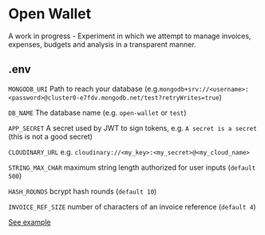 # Open Wallet
A work in progress - Experiment in which we attempt to manage invoices, expenses, budgets and analysis in a transparent manner.

## .env
```MONGODB_URI``` Path to reach your database (e.g.```mongodb+srv://<username>:<password>@cluster0-e7fdv.mongodb.net/test?retryWrites=true```)  

```DB_NAME``` The database name (e.g. ```open-wallet``` or ```test```)  

```APP_SECRET``` A secret used by JWT to sign tokens, e.g. ```A secret is a secret``` (this is not a good secret)  

```CLOUDINARY_URL``` e.g. ```cloudinary://<my_key>:<my_secret>@<my_cloud_name>```

```STRING_MAX_CHAR``` maximum string length authorized for user inputs (```default 500```)

```HASH_ROUNDS``` bcrypt hash rounds (```default 10```) 

```INVOICE_REF_SIZE``` number of characters of an invoice reference (```default 4```)

[See example](./backend/.env.example)
